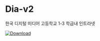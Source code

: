 # Dia-v2
한국 디지털 미디어 고등학교 1-3 학급내 인트라넷

[![Download](https://img.shields.io/badge/Download-Latest%20Release-green?style=for-the-badge&logo=download)](https://github.com/noth3dev/Dia-v2/releases/latest)
